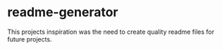# readme-generator
This projects inspiration was the need to create quality readme files for future projects.

